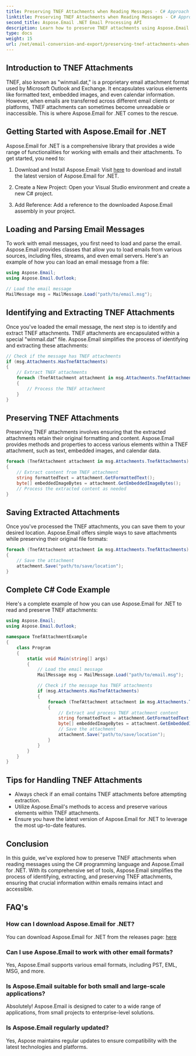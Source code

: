 ```yaml
---
title: Preserving TNEF Attachments when Reading Messages - C# Approach
linktitle: Preserving TNEF Attachments when Reading Messages - C# Approach
second_title: Aspose.Email .NET Email Processing API
description: Learn how to preserve TNEF attachments using Aspose.Email for .NET in this step-by-step guide with source code.
type: docs
weight: 15
url: /net/email-conversion-and-export/preserving-tnef-attachments-when-reading-messages-csharp-approach/
---
```


## Introduction to TNEF Attachments

TNEF, also known as "winmail.dat," is a proprietary email attachment format used by Microsoft Outlook and Exchange. It encapsulates various elements like formatted text, embedded images, and even calendar information. However, when emails are transferred across different email clients or platforms, TNEF attachments can sometimes become unreadable or inaccessible. This is where Aspose.Email for .NET comes to the rescue.

## Getting Started with Aspose.Email for .NET

Aspose.Email for .NET is a comprehensive library that provides a wide range of functionalities for working with emails and their attachments. To get started, you need to:

1. Download and Install Aspose.Email: Visit [here](https://releases.aspose.com/email/net) to download and install the latest version of Aspose.Email for .NET.

2. Create a New Project: Open your Visual Studio environment and create a new C# project.

3. Add Reference: Add a reference to the downloaded Aspose.Email assembly in your project.

## Loading and Parsing Email Messages

To work with email messages, you first need to load and parse the email. Aspose.Email provides classes that allow you to load emails from various sources, including files, streams, and even email servers. Here's an example of how you can load an email message from a file:

```csharp
using Aspose.Email;
using Aspose.Email.Outlook;

// Load the email message
MailMessage msg = MailMessage.Load("path/to/email.msg");
```

## Identifying and Extracting TNEF Attachments

Once you've loaded the email message, the next step is to identify and extract TNEF attachments. TNEF attachments are encapsulated within a special "winmail.dat" file. Aspose.Email simplifies the process of identifying and extracting these attachments:

```csharp
// Check if the message has TNEF attachments
if (msg.Attachments.HasTnefAttachments)
{
    // Extract TNEF attachments
    foreach (TnefAttachment attachment in msg.Attachments.TnefAttachments)
    {
        // Process the TNEF attachment
    }
}
```

## Preserving TNEF Attachments

Preserving TNEF attachments involves ensuring that the extracted attachments retain their original formatting and content. Aspose.Email provides methods and properties to access various elements within a TNEF attachment, such as text, embedded images, and calendar data.

```csharp
foreach (TnefAttachment attachment in msg.Attachments.TnefAttachments)
{
    // Extract content from TNEF attachment
    string formattedText = attachment.GetFormattedText();
    byte[] embeddedImageBytes = attachment.GetEmbeddedImageBytes();
    // Process the extracted content as needed
}
```

## Saving Extracted Attachments

Once you've processed the TNEF attachments, you can save them to your desired location. Aspose.Email offers simple ways to save attachments while preserving their original file formats:

```csharp
foreach (TnefAttachment attachment in msg.Attachments.TnefAttachments)
{
    // Save the attachment
    attachment.Save("path/to/save/location");
}
```

## Complete C# Code Example

Here's a complete example of how you can use Aspose.Email for .NET to read and preserve TNEF attachments:

```csharp
using Aspose.Email;
using Aspose.Email.Outlook;

namespace TnefAttachmentExample
{
    class Program
    {
        static void Main(string[] args)
        {
            // Load the email message
            MailMessage msg = MailMessage.Load("path/to/email.msg");

            // Check if the message has TNEF attachments
            if (msg.Attachments.HasTnefAttachments)
            {
                foreach (TnefAttachment attachment in msg.Attachments.TnefAttachments)
                {
                    // Extract and process TNEF attachment content
                    string formattedText = attachment.GetFormattedText();
                    byte[] embeddedImageBytes = attachment.GetEmbeddedImageBytes();
                    // Save the attachment
                    attachment.Save("path/to/save/location");
                }
            }
        }
    }
}
```

## Tips for Handling TNEF Attachments

- Always check if an email contains TNEF attachments before attempting extraction.
- Utilize Aspose.Email's methods to access and preserve various elements within TNEF attachments.
- Ensure you have the latest version of Aspose.Email for .NET to leverage the most up-to-date features.

## Conclusion

In this guide, we've explored how to preserve TNEF attachments when reading messages using the C# programming language and Aspose.Email for .NET. With its comprehensive set of tools, Aspose.Email simplifies the process of identifying, extracting, and preserving TNEF attachments, ensuring that crucial information within emails remains intact and accessible.

## FAQ's

### How can I download Aspose.Email for .NET?

You can download Aspose.Email for .NET from the releases page: [here](https://releases.aspose.com/email/net)

### Can I use Aspose.Email to work with other email formats?

Yes, Aspose.Email supports various email formats, including PST, EML, MSG, and more.

### Is Aspose.Email suitable for both small and large-scale applications?

Absolutely! Aspose.Email is designed to cater to a wide range of applications, from small projects to enterprise-level solutions.

### Is Aspose.Email regularly updated?

Yes, Aspose maintains regular updates to ensure compatibility with the latest technologies and platforms.
